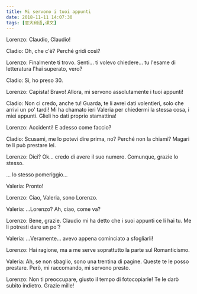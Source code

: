 ```yaml
---
title: Mi servono i tuoi appunti
date: 2018-11-11 14:07:30
tags: [意大利语,课文]
---
```


Lorenzo: Claudio, Claudio!

Cladio: Oh, che c'è? Perché gridi così?

Lorenzo: Finalmente ti trovo. Senti... ti volevo chiedere... tu l'esame di letteratura l'hai superato, vero?

Cladio: Sì, ho preso 30.

Lorenzo: Capista! Bravo! Allora, mi servono assolutamente i tuoi appunti!

Cladio: Non ci credo, anche tu! Guarda, te li avrei dati volentieri, solo che arrivi un po' tardi! Mi ha chamato ieri Valeria per chiedermi la stessa cosa, i miei appunti. Glieli ho dati proprio stamattina!

Lorenzo: Accidenti! E adesso come faccio?

Cladio: Scusami, me lo potevi dire prima, no? Perché non la chiami? Magari te li può prestare lei.

Lorenzo: Dici? Ok... credo di avere il suo numero. Comunque, grazie lo stesso.

<!-- more -->

 ... lo stesso pomeriggio...

Valeria: Pronto!

Lorenzo: Ciao, Valeria, sono Lorenzo.

Valeria: ...Lorenzo? Ah, ciao, come va?

Lorenzo: Bene, grazie. Claudio mi ha detto che i suoi appunti ce li hai tu. Me li potresti dare un po'?

Valeria: ...Veramente... avevo appena cominciato a sfogliarli!

Lorenzo: Hai ragione, ma a me serve soprattutto la parte sul Romanticismo.

Valeria: Ah, se non sbaglio, sono una trentina di pagine. Queste te le posso prestare. Però, mi raccomando, mi servono presto.

Lorenzo: Non ti preoccupare, giusto il tempo di fotocopiarle! Te le darò subito indietro. Grazie mille!

